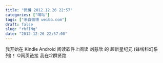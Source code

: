 ```yaml
---
title: "微博 2012.12.26 22:57"
categories: ["嘀咕"]
tags: ["来自微博 weibo.com"]
draft: false
slug: "rhfINg"
date: "2012-12-26 22:57:00"
---
```


<p>我开始在 Kindle Android 阅读软件上阅读 刘慈欣 的 超新星纪元 (锋线科幻系列)！ O网页链接 我在:2群贤路 ​​​​</p>
